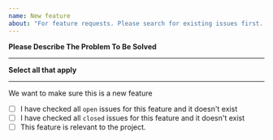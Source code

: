 ```yaml
---
name: New feature
about: "For feature requests. Please search for existing issues first. Also see CONTRIBUTING.MD"
---
```


**Please Describe The Problem To Be Solved**

---

<!-- Provide a detailed explanation on how this new feature is relevant to the project -->

**Select all that apply**

---

We want to make sure this is a new feature

- [ ] I have checked all `open` issues for this feature and it doesn't exist
- [ ] I have checked all `closed` issues for this feature and it doesn't exist
- [ ] This feature is relevant to the project.
